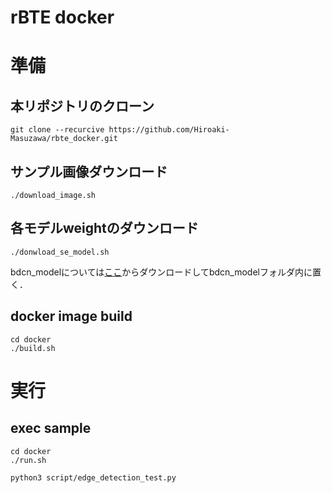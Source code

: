 # rBTE docker

# 準備
## 本リポジトリのクローン
```
git clone --recurcive https://github.com/Hiroaki-Masuzawa/rbte_docker.git
```

## サンプル画像ダウンロード
```
./download_image.sh
```

## 各モデルweightのダウンロード
```
./donwload_se_model.sh
```
bdcn_modelについては[ここ](https://drive.google.com/file/d/1CmDMypSlLM6EAvOt5yjwUQ7O5w-xCm1n/view?usp=sharing)からダウンロードしてbdcn_modelフォルダ内に置く．

## docker image build
```
cd docker
./build.sh
```
# 実行
## exec sample
```
cd docker
./run.sh
```
```
python3 script/edge_detection_test.py 
```
